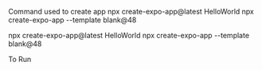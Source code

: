 Command used to create app
npx create-expo-app@latest HelloWorld
npx create-expo-app  --template blank@48

npx create-expo-app@latest HelloWorld
npx create-expo-app  --template blank@48

To Run



